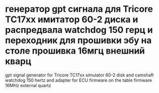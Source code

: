 # генератор gpt сигнала для Tricore TC17xx имитатор 60-2 диска и распредвала watchdog 150 герц и переходник для прошивки эбу на столе  прошивка 16мгц внешний кварц

gpt signal generator for Tricore TC17xx simulator 60-2 disk and camshaft watchdog 150 hertz and adapter for ECU firmware on the table firmware 16MHz external quartz
